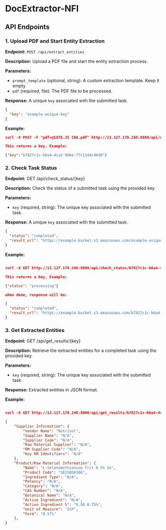# DocExtractor-NFI

## API Endpoints


### 1. Upload PDF and Start Entity Extraction

**Endpoint:** `POST /api/extract_entities`

**Description:** Upload a PDF file and start the entity extraction process.

**Parameters:**

- `prompt_template` (optional, string): A custom extraction template. Keep it empty
- `pdf` (required, file): The PDF file to be processed.

**Response:** A unique `key` associated with the submitted task.

```json
{
  "key": "example-unique-key"
}


```
**Example:** 

```json
curl -X POST -F "pdf=@1076.25 COA.pdf" http://13.127.170.248:8000/api/extract_entities

This returns a key, Example:

{"key":"b7827c1c-b6a4-4ca2-906e-77c1344c46d0"}
```




### 2. Check Task Status

**Endpoint:** GET /api/check_status/{key}

**Description:** Check the status of a submitted task using the provided key.

**Parameters:**

- `key` (required, string): The unique key associated with the submitted task.

**Response:** A unique `key` associated with the submitted task.

```json
{
  "status": "completed",
  "result_url": "https://example-bucket.s3.amazonaws.com/example-unique-key.json"
}

```

**Example:** 

```json

curl -X GET http://13.127.170.248:8000/api/check_status/b7827c1c-b6a4-4ca2-906e-77c1344c46d0

This returns a key, Example:

{"status": "processing"}

when done, response will be:

{
  "status": "completed",
  "result_url": "https://example-bucket.s3.amazonaws.com/b7827c1c-b6a4-4ca2-906e-77c1344c46d0.json"
}


```


### 3. Get Extracted Entities

**Endpoint:** GET /api/get_results/{key}

**Description:** Retrieve the extracted entities for a completed task using the provided key.

**Parameters:**

- `key` (required, string): The unique key associated with the submitted task.

**Response:** Extracted entities in JSON format.


**Example:** 

```json

curl -X GET http://13.127.170.248:8000/api/get_results/b7827c1c-b6a4-4ca2-906e-77c1344c46d0

{
    "Supplier Information": {
        "Vendor Name": "Nutrisol",
        "Supplier Name": "N/A",
        "Supplier Code": "N/A",
        "Raw Material Supplier": "N/A",
        "RM Supplier Code": "N/A",
        "Key RM Identifiers": "N/A"
    },
    "Product/Raw Material Information": {
        "Name": "L-Selenomethionine Trit 0.5% Se",
        "Product Code": "SE25050106",
        "Ingredient Type": "N/A",
        "Potency": "N/A",
        "Category": "N/A",
        "CAS Number": "N/A",
        "Botanical Name": "N/A",
        "Active Ingredient": "N/A",
        "Active Ingredient %": "0.50 0.75%",
        "Unit of Measure": "ICP",
        "Form": "0.57%"
    },
} 
```
